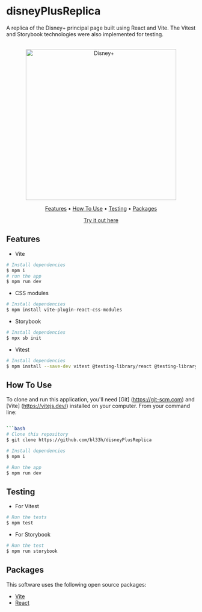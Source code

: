 # disneyPlusReplica
A  replica of the Disney+ principal page built using React and Vite. The Vitest and Storybook technologies were also implemented for testing.

<p align="center">
  <br>
  <img src="https://lumiere-a.akamaihd.net/v1/images/es_house-of-disney-plus_mob_m_57d7f86e.jpeg?region=0,0,800,600&width=768" alt="Disney+" width="400">
  <br>
</p>

<p align="center" >
  <a href="#features">Features</a> •
  <a href="#how-to-use">How To Use</a> •
  <a href="#testing">Testing</a> •
  <a href="#packages">Packages</a> 
  
</p>
<p align="center" >
<a href="https://disneyplusreplica.netlify.app/">Try it out here</a> 
</p>

## Features

* Vite
```bash
# Install dependencies
$ npm i
# run the app
$ npm run dev
```
* CSS modules
```bash
# Install dependencies
$ npm install vite-plugin-react-css-modules
```

* Storybook
```bash
# Install dependencies
$ npx sb init
```

* Vitest
```bash
# Install dependencies
$ npm install --save-dev vitest @testing-library/react @testing-library/jest-dom
```

## How To Use

To clone and run this application, you'll need [Git]
(https://git-scm.com) and [Vite] (https://vitejs.dev/) installed on your computer. From your command line:

```bash

```bash
# Clone this repository
$ git clone https://github.com/bl33h/disneyPlusReplica

# Install dependencies
$ npm i

# Run the app
$ npm run dev
```

## Testing
* For Vitest
```bash
# Run the tests
$ npm test
```

* For Storybook
```bash
# Run the test
$ npm run storybook
```

## Packages

This software uses the following open source packages:

- [Vite](https://vitejs.dev/)
- [React](https://reactjs.org/)

